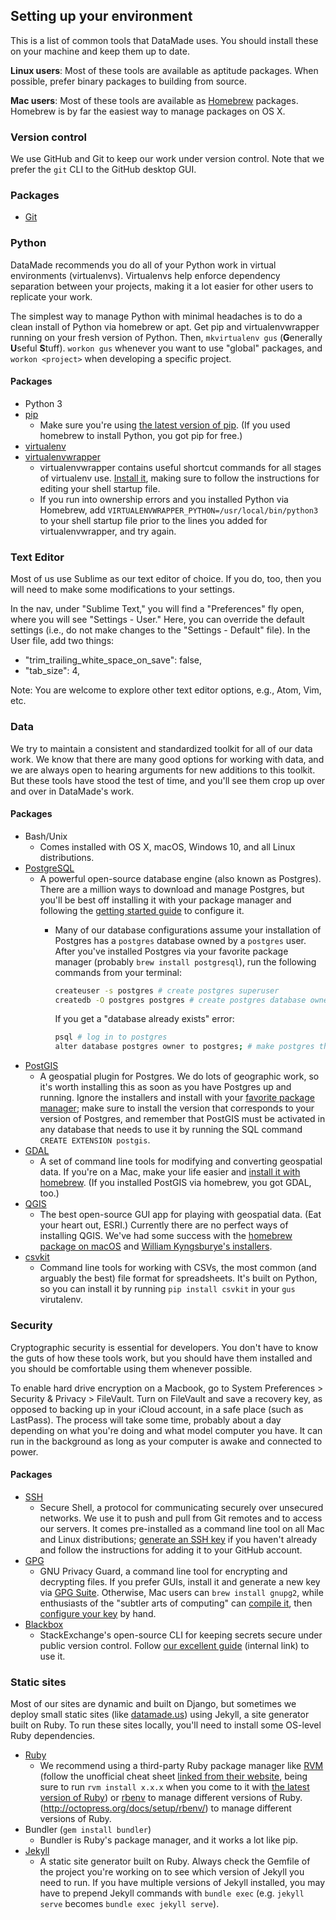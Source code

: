 ## Setting up your environment

This is a list of common tools that DataMade uses. You should install these on your machine and keep them up to date.

**Linux users**: Most of these tools are available as aptitude packages. When possible, prefer binary packages to building from source.

**Mac users**: Most of these tools are available as [Homebrew](http://brew.sh/) packages. Homebrew is by far the easiest way to manage packages on OS X.

### Version control

We use GitHub and Git to keep our work under version control. Note that we prefer the `git` CLI to the GitHub desktop GUI.

### Packages

* [Git](https://git-scm.com/book/en/v2/Getting-Started-Installing-Git)

### Python

DataMade recommends you do all of your Python work in virtual environments (virtualenvs). Virtualenvs help enforce dependency separation between your projects, making it a lot easier for other users to replicate your work.

The simplest way to manage Python with minimal headaches is to do a clean install of Python via homebrew or apt. Get pip and virtualenvwrapper running on your fresh version of Python. Then, `mkvirtualenv gus` (**G**enerally **U**seful **S**tuff). `workon gus` whenever you want to use "global" packages, and `workon <project>` when developing a specific project.

#### Packages

* Python 3
* [pip](https://pip.pypa.io/en/stable/installing/)
    * Make sure you're using [the latest version of pip](https://pip.pypa.io/en/stable/installing/#upgrading-pip). (If you used homebrew to install Python, you got pip for free.)
* [virtualenv](https://virtualenv.pypa.io/en/stable/)
* [virtualenvwrapper](https://virtualenvwrapper.readthedocs.io/en/latest/install.html#basic-installation)
    * virtualenvwrapper contains useful shortcut commands for all stages of virtualenv use. [Install it](https://virtualenvwrapper.readthedocs.io/en/latest/install.html#basic-installation), making sure to follow the instructions for editing your shell startup file.
    * If you run into ownership errors and you installed Python via Homebrew, add `VIRTUALENVWRAPPER_PYTHON=/usr/local/bin/python3` to your shell startup file prior to the lines you added for virtualenvwrapper, and try again.

### Text Editor

Most of us use Sublime as our text editor of choice. If you do, too, then you will need to make some modifications to your settings.

In the nav, under "Sublime Text," you will find a "Preferences" fly open, where you will see "Settings - User." Here, you can override the default settings (i.e., do not make changes to the "Settings - Default" file). In the User file, add two things:

* "trim_trailing_white_space_on_save": false,
* "tab_size": 4,

Note: You are welcome to explore other text editor options, e.g., Atom, Vim, etc.

### Data

We try to maintain a consistent and standardized toolkit for all of our data work. We know that there are many good options for working with data, and we are always open to hearing arguments for new additions to this toolkit. But these tools have stood the test of time, and you'll see them crop up over and over in DataMade's work.

#### Packages

* Bash/Unix
     * Comes installed with OS X, macOS, Windows 10, and all Linux distributions.
* [PostgreSQL](https://www.postgresql.org/)
     * A powerful open-source database engine (also known as Postgres). There are a million ways to download and manage Postgres, but you'll be best off installing it with your package manager and following the [getting started guide](https://www.postgresql.org/docs/9.6/static/tutorial-arch.html) to configure it.
         * Many of our database configurations assume your installation of Postgres has a `postgres` database owned by a `postgres` user. After you've installed Postgres via your favorite package manager (probably `brew install postgresql`), run the following commands from your terminal:

             ``` bash
             createuser -s postgres # create postgres superuser
             createdb -O postgres postgres # create postgres database owned by postgres user
             ```
           If you get a "database already exists" error:

             ```bash
             psql # log in to postgres
             alter database postgres owner to postgres; # make postgres the owner of the postgres database
             ```
* [PostGIS](http://www.postgis.net/)
     * A geospatial plugin for Postgres. We do lots of geographic work, so it's worth installing this as soon as you have Postgres up and running. Ignore the installers and install with your [favorite package manager](http://postgis.net/install/); make sure to install the version that corresponds to your version of Postgres, and remember that PostGIS must be activated in any database that needs to use it by running the SQL command `CREATE EXTENSION postgis`.
* [GDAL](http://www.gdal.org/)
     * A set of command line tools for modifying and converting geospatial data. If you're on a Mac, make your life easier and [install it with homebrew](https://trac.osgeo.org/gdal/wiki/BuildingOnMac). (If you installed PostGIS via homebrew, you got GDAL, too.)
* [QGIS](http://www.qgis.org/en/site/)
     * The best open-source GUI app for playing with geospatial data. (Eat your heart out, ESRI.) Currently there are no perfect ways of installing QGIS. We've had some success with the [homebrew package on macOS](http://usabilityetc.com/2016/06/how-to-install-qgis-with-homebrew/) and [William Kyngsburye's installers](http://www.kyngchaos.com/software/qgis).
* [csvkit](https://csvkit.readthedocs.io/en/1.0.1/)
     * Command line tools for working with CSVs, the most common (and arguably the best) file format for spreadsheets. It's built on Python, so you can install it by running `pip install csvkit` in your `gus` virutalenv.

### Security

Cryptographic security is essential for developers. You don't have to know the guts of how these tools work, but you should have them installed and you should be comfortable using them whenever possible.

To enable hard drive encryption on a Macbook, go to System Preferences > Security & Privacy > FileVault. Turn on FileVault and save a recovery key, as opposed to backing up in your iCloud account, in a safe place (such as LastPass). The process will take some time, probably about a day depending on what you're doing and what model computer you have. It can run in the background as long as your computer is awake and connected to power.

#### Packages

* [SSH](http://linuxcommand.org/man_pages/ssh1.html)
     * Secure Shell, a protocol for communicating securely over unsecured networks. We use it to push and pull from Git remotes and to access our servers. It comes pre-installed as a command line tool on all Mac and Linux distributions; [generate an SSH key](https://help.github.com/articles/generating-an-ssh-key/) if you haven't already and follow the instructions for adding it to your GitHub account.
* [GPG](https://www.gnupg.org/)
     * GNU Privacy Guard, a command line tool for encrypting and decrypting files. If you prefer GUIs, install it and generate a new key via [GPG Suite](http://notes.jerzygangi.com/the-best-pgp-tutorial-for-mac-os-x-ever/). Otherwise, Mac users can `brew install gnupg2`, while enthusiasts of the "subtler arts of computing" can [compile it](https://www.gnupg.org/download/index.en.html), then [configure your key](https://keyring.debian.org/creating-key.html) by hand.
* [Blackbox](https://github.com/StackExchange/blackbox)
     * StackExchange's open-source CLI for keeping secrets secure under public version control. Follow [our excellent guide](https://github.com/datamade/deploy-a-site/blob/master/Setup-blackbox.md) (internal link) to use it.

### Static sites

Most of our sites are dynamic and built on Django, but sometimes we deploy small static sites (like [datamade.us](https://datamade.us)) using Jekyll, a site generator built on Ruby. To run these sites locally, you'll need to install some OS-level Ruby dependencies.

* [Ruby](https://www.ruby-lang.org/en/downloads/)
     * We recommend using a third-party Ruby package manager like [RVM](https://rvm.io/) (follow the unofficial cheat sheet [linked from their website](http://cheat.errtheblog.com/s/rvm), being sure to run `rvm install x.x.x` when you come to it with [the latest version of Ruby](https://www.google.com/search?q=latest+version+of+ruby)) or [rbenv](http://octopress.org/docs/setup/rbenv/) to manage different versions of Ruby.(http://octopress.org/docs/setup/rbenv/) to manage different versions of Ruby.
* Bundler (`gem install bundler`)
     * Bundler is Ruby's package manager, and it works a lot like pip.
* [Jekyll](https://jekyllrb.com/)
     * A static site generator built on Ruby. Always check the Gemfile of the project you're working on to see which version of Jekyll you need to run. If you have multiple versions of Jekyll installed, you may have to prepend Jekyll commands with `bundle exec` (e.g. `jekyll serve` becomes `bundle exec jekyll serve`).
